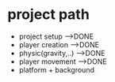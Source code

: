 <h1>project path</h1>

<ul>
<li> project setup  -->DONE</li>
<li> player creation  -->DONE</li>
<li> physic(gravity,..) -->DONE</li>
<li> player movement -->DONE</li>
<li> platform + background</li>


</ul>